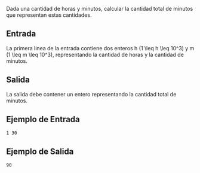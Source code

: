 Dada una cantidad de horas y minutos, calcular la cantidad total de minutos que representan estas cantidades.



## Entrada



La primera linea de la entrada contiene dos enteros h (1 \leq h \leq 10^3) y m (1 \leq m \leq 10^3), representando la cantidad de horas y la cantidad de minutos.



## Salida



La salida debe contener un entero representando la cantidad total de minutos.



## Ejemplo de Entrada



```
1 30
```


## Ejemplo de Salida



```
90
```


